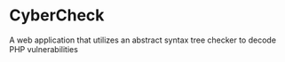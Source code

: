 # CyberCheck
A web application that utilizes an abstract syntax tree checker to decode PHP vulnerabilities
